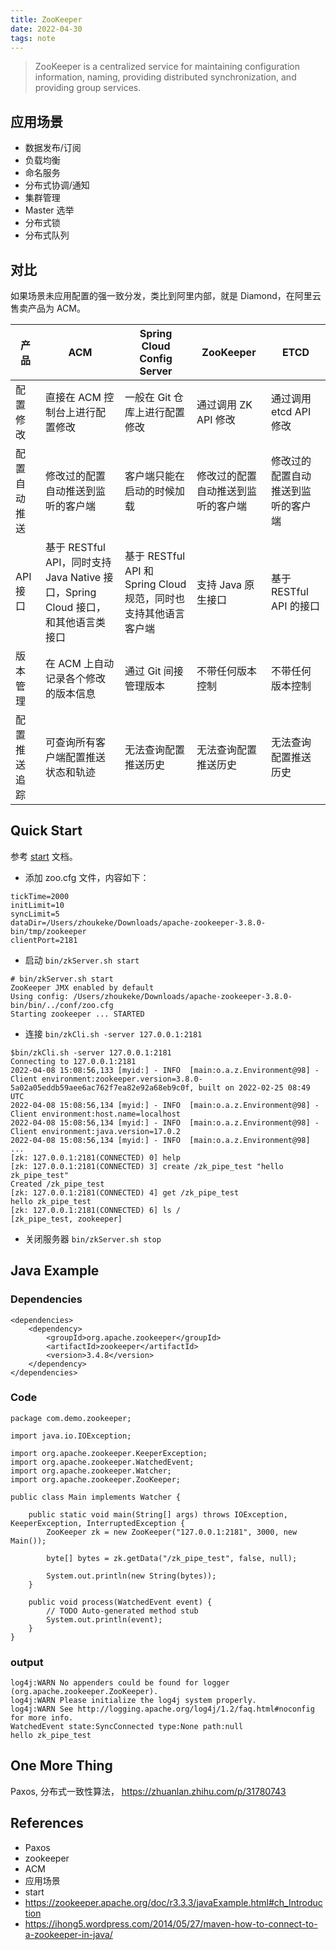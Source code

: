 ```yaml
---
title: ZooKeeper
date: 2022-04-30
tags: note
---
```


> ZooKeeper is a centralized service for maintaining configuration information, naming, providing distributed synchronization, and providing group services.

<!-- more -->

## 应用场景
- 数据发布/订阅
- 负载均衡
- 命名服务
- 分布式协调/通知
- 集群管理
- Master 选举
- 分布式锁
- 分布式队列

## 对比
如果场景未应用配置的强一致分发，类比到阿里内部，就是 Diamond，在阿里云售卖产品为 ACM。

|产品|ACM|Spring Cloud Config Server|ZooKeeper|ETCD
|---|---|---|---|---|
|配置修改|直接在 ACM 控制台上进行配置修改|一般在 Git 仓库上进行配置修改|通过调用 ZK API 修改|通过调用 etcd API 修改|
|配置自动推送|修改过的配置自动推送到监听的客户端|客户端只能在启动的时候加载|修改过的配置自动推送到监听的客户端|修改过的配置自动推送到监听的客户端|
|API接口|基于 RESTful API，同时支持 Java Native 接口，Spring Cloud 接口，和其他语言类接口|基于 RESTful API 和 Spring Cloud 规范，同时也支持其他语言客户端|支持 Java 原生接口|基于 RESTful API 的接口|
|版本管理|在 ACM 上自动记录各个修改的版本信息|通过 Git 间接管理版本|不带任何版本控制|不带任何版本控制|
|配置推送追踪|可查询所有客户端配置推送状态和轨迹|无法查询配置推送历史|无法查询配置推送历史|无法查询配置推送历史|

## Quick Start
参考 [start](https://zookeeper.apache.org/doc/r3.3.3/zookeeperStarted.html) 文档。

- 添加 zoo.cfg 文件，内容如下：
```
tickTime=2000
initLimit=10
syncLimit=5
dataDir=/Users/zhoukeke/Downloads/apache-zookeeper-3.8.0-bin/tmp/zookeeper
clientPort=2181
```

- 启动 ```bin/zkServer.sh start```
```
# bin/zkServer.sh start
ZooKeeper JMX enabled by default
Using config: /Users/zhoukeke/Downloads/apache-zookeeper-3.8.0-bin/bin/../conf/zoo.cfg
Starting zookeeper ... STARTED
```

- 连接 ```bin/zkCli.sh -server 127.0.0.1:2181```
```
$bin/zkCli.sh -server 127.0.0.1:2181
Connecting to 127.0.0.1:2181
2022-04-08 15:08:56,133 [myid:] - INFO  [main:o.a.z.Environment@98] - Client environment:zookeeper.version=3.8.0-5a02a05eddb59aee6ac762f7ea82e92a68eb9c0f, built on 2022-02-25 08:49 UTC
2022-04-08 15:08:56,134 [myid:] - INFO  [main:o.a.z.Environment@98] - Client environment:host.name=localhost
2022-04-08 15:08:56,134 [myid:] - INFO  [main:o.a.z.Environment@98] - Client environment:java.version=17.0.2
2022-04-08 15:08:56,134 [myid:] - INFO  [main:o.a.z.Environment@98]
...
[zk: 127.0.0.1:2181(CONNECTED) 0] help
[zk: 127.0.0.1:2181(CONNECTED) 3] create /zk_pipe_test "hello zk_pipe_test"
Created /zk_pipe_test
[zk: 127.0.0.1:2181(CONNECTED) 4] get /zk_pipe_test
hello zk_pipe_test
[zk: 127.0.0.1:2181(CONNECTED) 6] ls /
[zk_pipe_test, zookeeper]
```

- 关闭服务器 `bin/zkServer.sh stop`

## Java Example
### Dependencies
```
<dependencies>
    <dependency>
        <groupId>org.apache.zookeeper</groupId>
        <artifactId>zookeeper</artifactId>
        <version>3.4.8</version>
    </dependency>
</dependencies>
```

### Code
```
package com.demo.zookeeper;

import java.io.IOException;

import org.apache.zookeeper.KeeperException;
import org.apache.zookeeper.WatchedEvent;
import org.apache.zookeeper.Watcher;
import org.apache.zookeeper.ZooKeeper;

public class Main implements Watcher {

	public static void main(String[] args) throws IOException, KeeperException, InterruptedException {
		ZooKeeper zk = new ZooKeeper("127.0.0.1:2181", 3000, new Main());

		byte[] bytes = zk.getData("/zk_pipe_test", false, null);

		System.out.println(new String(bytes));
	}

	public void process(WatchedEvent event) {
		// TODO Auto-generated method stub
		System.out.println(event);
	}
}
```
### output
```
log4j:WARN No appenders could be found for logger (org.apache.zookeeper.ZooKeeper).
log4j:WARN Please initialize the log4j system properly.
log4j:WARN See http://logging.apache.org/log4j/1.2/faq.html#noconfig for more info.
WatchedEvent state:SyncConnected type:None path:null
hello zk_pipe_test
```

## One More Thing
Paxos, 分布式一致性算法， https://zhuanlan.zhihu.com/p/31780743

## References
- Paxos
- zookeeper
- ACM
- 应用场景
- start
- https://zookeeper.apache.org/doc/r3.3.3/javaExample.html#ch_Introduction
- https://ihong5.wordpress.com/2014/05/27/maven-how-to-connect-to-a-zookeeper-in-java/